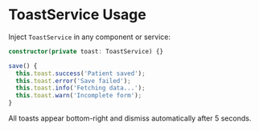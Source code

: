 # ToastService Usage

Inject `ToastService` in any component or service:

```ts
constructor(private toast: ToastService) {}

save() {
  this.toast.success('Patient saved');
  this.toast.error('Save failed');
  this.toast.info('Fetching data...');
  this.toast.warn('Incomplete form');
}
```

All toasts appear bottom-right and dismiss automatically after 5 seconds.
